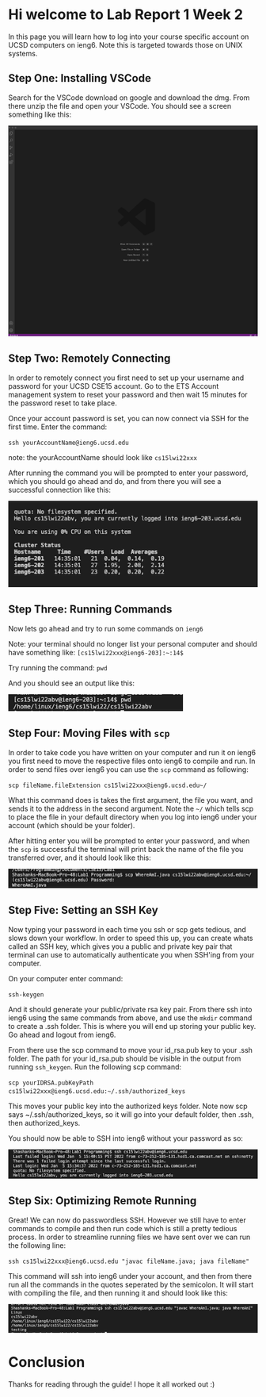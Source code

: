 # Hi welcome to Lab Report 1 Week 2

In this page you will learn how to log into your course specific account on UCSD computers on ieng6. Note this is targeted towards those on UNIX systems.

## Step One: Installing VSCode

Search for the VSCode download on google and download the dmg. From there unzip the file and open your VSCode. You should see a screen something like this:

![VSCode Example Image](VSCode.png)

## Step Two: Remotely Connecting

In order to remotely connect you first need to set up your username and password for your UCSD CSE15 account. Go to the ETS Account management system to reset your password and then wait 15 minutes for the password reset to take place.

Once your account password is set, you can now connect via SSH for the first time. Enter the command:

`ssh yourAccountName@ieng6.ucsd.edu`

note: the yourAccountName should look like `cs15lwi22xxx`

After running the command you will be prompted to enter your password, which you should go ahead and do, and from there you will see a successful connection like this:

![Logged In](loggedInSuccessfully.png)

## Step Three: Running Commands

Now lets go ahead and try to run some commands on `ieng6`

Note: your terminal should no longer list your personal computer and should have something like:
`[cs15lwi22xxx@ieng6-203]:~:14$ `

Try running the command: `pwd`

And you should see an output like this:

![Running Command](runningCommand.png)

## Step Four: Moving Files with `scp`

In order to take code you have written on your computer and run it on ieng6 you first need to move the respective files onto ieng6 to compile and run. In order to send files over ieng6 you can use the `scp` command as following:

`scp fileName.fileExtension cs15lwi22xxx@ieng6.ucsd.edu~/`

What this command does is takes the first argument, the file you want, and sends it to the address in the second argument. Note the `~/` which tells scp to place the file in your default directory when you log into ieng6 under your account (which should be your folder).

After hitting enter you will be prompted to enter your password, and when the `scp` is successful the terminal will print back the name of the file you transferred over, and it should look like this:

![SCP Example](scpExample.png)

## Step Five: Setting an SSH Key

Now typing your password in each time you ssh or scp gets tedious, and slows down your workflow. In order to speed this up, you can create whats called an SSH key, which gives you a public and private key pair that terminal can use to automatically authenticate you when SSH'ing from your computer.

On your computer enter command:

`ssh-keygen`

And it should generate your public/private rsa key pair. From there ssh into ieng6 using the same commands from above, and use the `mkdir` command to create a .ssh folder. This is where you will end up storing your public key. Go ahead and logout from ieng6.

From there use the scp command to move your id_rsa.pub key to your .ssh folder. The path for your id_rsa.pub should be visible in the output from running `ssh_keygen`. Run the following scp command:

`scp yourIDRSA.pubKeyPath cs15lwi22xxx@ieng6.ucsd.edu:~/.ssh/authorized_keys`

This moves your public key into the authorized keys folder. Note now scp says ~/.ssh/authorized_keys, so it will go into your default folder, then .ssh, then authorized_keys.

You should now be able to SSH into ieng6 without your password as so:

![SSH no password](sshNoPassword.png)

## Step Six: Optimizing Remote Running

Great! We can now do passwordless SSH. However we still have to enter commands to compile and then run code which is still a pretty tedious process. In order to streamline running files we have sent over we can run the following line:

`ssh cs15lwi22xxx@ieng6.ucsd.edu "javac fileName.java; java fileName"`

This command will ssh into ieng6 under your account, and then from there run all the commands in the quotes seperated by the semicolon. It will start with compiling the file, and then running it and should look like this:

![faster SSH run](fasterSSHRun.png)

# Conclusion

Thanks for reading through the guide! I hope it all worked out :)

